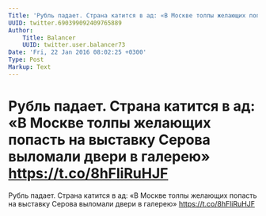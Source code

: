 ```yaml
---
Title: 'Рубль падает. Страна катится в ад: «В Москве толпы желающих попасть на выставку Серова выломали двери в галерею» https://t.co/8hFliRuHJF'
UUID: twitter.690399092409765889
Author:
    Title: Balancer
    UUID: twitter.user.balancer73
Date: 'Fri, 22 Jan 2016 08:02:25 +0300'
Type: Post
Markup: Text
---
```


# Рубль падает. Страна катится в ад: «В Москве толпы желающих попасть на выставку Серова выломали двери в галерею» https://t.co/8hFliRuHJF

Рубль падает. Страна катится в ад: «В Москве толпы желающих
попасть на выставку Серова выломали двери в галерею»
https://t.co/8hFliRuHJF
